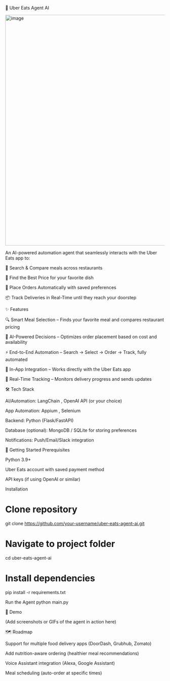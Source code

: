 🍔 Uber Eats Agent AI

<img width="1453" height="730" alt="image" src="https://github.com/user-attachments/assets/716664ef-9036-495c-968d-0f3782eab2f8" />


An AI-powered automation agent that seamlessly interacts with the Uber Eats app to:

🤖 Search & Compare meals across restaurants

💸 Find the Best Price for your favorite dish

🛒 Place Orders Automatically with saved preferences

📦 Track Deliveries in Real-Time until they reach your doorstep

✨ Features

🔍 Smart Meal Selection – Finds your favorite meal and compares restaurant pricing

🧠 AI-Powered Decisions – Optimizes order placement based on cost and availability

⚡ End-to-End Automation – Search → Select → Order → Track, fully automated

📲 In-App Integration – Works directly with the Uber Eats app

🔔 Real-Time Tracking – Monitors delivery progress and sends updates

🛠 Tech Stack

AI/Automation: LangChain
, OpenAI API
 (or your choice)

App Automation: Appium
, Selenium

Backend: Python (Flask/FastAPI)

Database (optional): MongoDB / SQLite for storing preferences

Notifications: Push/Email/Slack integration

🚀 Getting Started
Prerequisites

Python 3.9+

Uber Eats account with saved payment method

API keys (if using OpenAI or similar)

Installation
# Clone repository
git clone https://github.com/your-username/uber-eats-agent-ai.git

# Navigate to project folder
cd uber-eats-agent-ai

# Install dependencies
pip install -r requirements.txt

Run the Agent
python main.py

📸 Demo

(Add screenshots or GIFs of the agent in action here)

🗺 Roadmap

 Support for multiple food delivery apps (DoorDash, Grubhub, Zomato)

 Add nutrition-aware ordering (healthier meal recommendations)

 Voice Assistant integration (Alexa, Google Assistant)

 Meal scheduling (auto-order at specific times)
